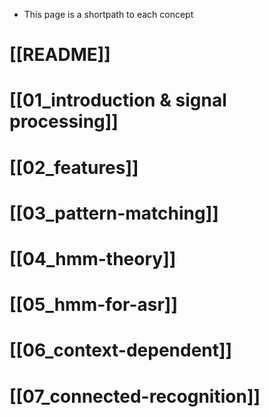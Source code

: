 - This page is a shortpath to each concept
# [[README]]
# [[01_introduction & signal processing]]

# [[02_features]]
# [[03_pattern-matching]]
# [[04_hmm-theory]]
# [[05_hmm-for-asr]]
# [[06_context-dependent]]
# [[07_connected-recognition]]
